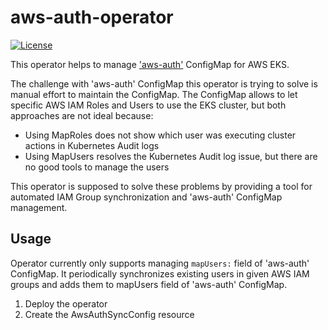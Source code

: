 # aws-auth-operator
[![License](https://img.shields.io/badge/license-Apache--2.0-blue.svg)](http://www.apache.org/licenses/LICENSE-2.0)

This operator helps to manage
['aws-auth'](https://docs.aws.amazon.com/eks/latest/userguide/add-user-role.html) ConfigMap for AWS EKS.

The challenge with 'aws-auth' ConfigMap this operator is trying to solve is manual effort to
maintain the ConfigMap. The ConfigMap allows to let specific AWS IAM Roles and Users to use the EKS
cluster, but both approaches are not ideal because: 
* Using MapRoles does not show which user was executing cluster actions in Kubernetes Audit logs
* Using MapUsers resolves the Kubernetes Audit log issue, but there are no good tools to manage the
  users

This operator is supposed to solve these problems by providing a tool for automated IAM Group
synchronization and 'aws-auth' ConfigMap management.

## Usage
Operator currently only supports managing `mapUsers:` field of 'aws-auth' ConfigMap. It periodically
synchronizes existing users in given AWS IAM groups and adds them to mapUsers field of 'aws-auth'
ConfigMap.

1. Deploy the operator
1. Create the AwsAuthSyncConfig resource
